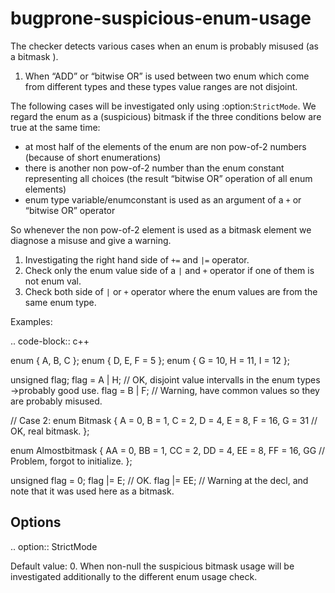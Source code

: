 bugprone-suspicious-enum-usage
==============================

The checker detects various cases when an enum is probably misused (as a
bitmask ).

1.  When “ADD” or “bitwise OR” is used between two enum which come from
    different types and these types value ranges are not disjoint.

The following cases will be investigated only using
:option:`StrictMode`. We regard the enum as a (suspicious) bitmask if
the three conditions below are true at the same time:

-   at most half of the elements of the enum are non pow-of-2 numbers
    (because of short enumerations)
-   there is another non pow-of-2 number than the enum constant
    representing all choices (the result “bitwise OR” operation of all
    enum elements)
-   enum type variable/enumconstant is used as an argument of a `+` or
    “bitwise OR” operator

So whenever the non pow-of-2 element is used as a bitmask element we
diagnose a misuse and give a warning.

1.  Investigating the right hand side of `+=` and `|=` operator.
2.  Check only the enum value side of a `|` and `+` operator if one of
    them is not enum val.
3.  Check both side of `|` or `+` operator where the enum values are
    from the same enum type.

Examples:

.. code-block:: c++

enum { A, B, C }; enum { D, E, F = 5 }; enum { G = 10, H = 11, I = 12 };

unsigned flag; flag = A | H; // OK, disjoint value intervalls in the
enum types -&gt;probably good use. flag = B | F; // Warning, have common
values so they are probably misused.

// Case 2: enum Bitmask { A = 0, B = 1, C = 2, D = 4, E = 8, F = 16, G =
31 // OK, real bitmask. };

enum Almostbitmask { AA = 0, BB = 1, CC = 2, DD = 4, EE = 8, FF = 16, GG
// Problem, forgot to initialize. };

unsigned flag = 0; flag |= E; // OK. flag |= EE; // Warning at the decl,
and note that it was used here as a bitmask.

Options
-------

.. option:: StrictMode

Default value: 0. When non-null the suspicious bitmask usage will be
investigated additionally to the different enum usage check.
